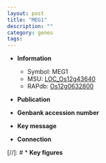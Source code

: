 ```yaml
---
layout: post
title: "MEG1"
description: ""
category: genes
tags: 
---
```


* **Information**  
    + Symbol: MEG1  
    + MSU: [LOC_Os12g43640](http://rice.uga.edu/cgi-bin/ORF_infopage.cgi?orf=LOC_Os12g43640)  
    + RAPdb: [Os12g0632800](http://rapdb.dna.affrc.go.jp/viewer/gbrowse_details/irgsp1?name=Os12g0632800)  

* **Publication**  

* **Genbank accession number**  

* **Key message**  

* **Connection**  

[//]: # * **Key figures**  


